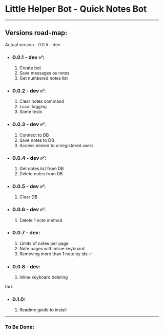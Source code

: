 # Little Helper Bot - Quick Notes Bot
***
## Versions road-map:
Actual version - 0.0.5 - dev
- ### 0.0.1 - dev ✅:
  1. Create bot
  2. Save messages as notes
  3. Get numbered notes list
- ### 0.0.2 - dev ✅:
  1. Clear notes command
  2. Local logging
  3. Some tests
- ### 0.0.3 - dev ✅:
  1. Connect to DB
  2. Save notes to DB
  3. Access denied to unregistered users
- ### 0.0.4 - dev ✅:
  1. Get notes list from DB
  2. Delete notes from DB
- ### 0.0.5 - dev ✅:
  1. Clear DB
- ### 0.0.6 - dev ✅:
  1. Delete 1 note method
- ### 0.0.7 - dev:
  1. Limits of notes per page
  2. Note pages with inline keyboard
  3. Removing more than 1 note by ids ✅
- ### 0.0.8 - dev:
  1. Inline keyboard deleting

tbd..

- ### 0.1.0:
  1. Readme guide to install

***
### To Be Done: